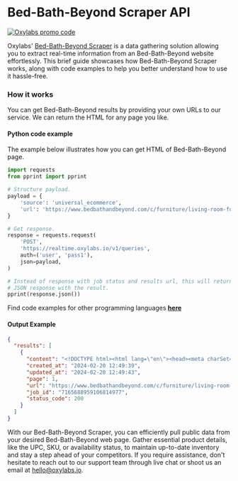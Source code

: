 # Bed-Bath-Beyond Scraper API

[![Oxylabs promo code](https://user-images.githubusercontent.com/129506779/250792357-8289e25e-9c36-4dc0-a5e2-2706db797bb5.png)](https://oxylabs.go2cloud.org/aff_c?offer_id=7&aff_id=877&url_id=112)

Oxylabs' [Bed-Bath-Beyond Scraper](https://oxylabs.io/products/scraper-api/ecommerce/bed-bath-beyond?utm_source=github&utm_medium=repositories&utm_campaign=product) is a data gathering solution allowing you to extract real-time information from an Bed-Bath-Beyond website effortlessly. This brief guide showcases how Bed-Bath-Beyond Scraper works, along with code examples to help you better understand how to use it hassle-free.

### How it works

You can get Bed-Bath-Beyond results by providing your own URLs to our service. We can return the HTML for any page you like.

#### Python code example

The example below illustrates how you can get HTML of Bed-Bath-Beyond page.

```python
import requests
from pprint import pprint

# Structure payload.
payload = {
    'source': 'universal_ecommerce',
    'url': 'https://www.bedbathandbeyond.com/c/furniture/living-room-furniture?t=24359'
}

# Get response.
response = requests.request(
    'POST',
    'https://realtime.oxylabs.io/v1/queries',
    auth=('user', 'pass1'),
    json=payload,
)

# Instead of response with job status and results url, this will return the
# JSON response with the result.
pprint(response.json())
```
Find code examples for other programming languages [**here**](https://github.com/oxylabs/bed-bath-beyond-scraper/tree/main/code%20examples)

#### Output Example
```json
{
  "results": [
    {
      "content": "<!DOCTYPE html><html lang=\"en\"><head><meta charSet=\"utf-8\"/><meta http-equiv=\"X-UA-Compatible\" conte ... </html>",
      "created_at": "2024-02-20 12:49:39",
      "updated_at": "2024-02-20 12:49:43",
      "page": 1,
      "url": "https://www.bedbathandbeyond.com/c/furniture/living-room-furniture?t=24359",
      "job_id": "7165688959106814977",
      "status_code": 200
    }
  ]
}
```
With our Bed-Bath-Beyond Scraper, you can efficiently pull public data from your desired Bed-Bath-Beyond web page. Gather essential product details, like the UPC, SKU, or availability status, to maintain up-to-date inventory and stay a step ahead of your competitors. If you require assistance, don't hesitate to reach out to our support team through live chat or shoot us an email at hello@oxylabs.io.